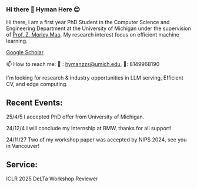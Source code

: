 ### Hi there 👋 Hyman Here 😊

Hi there, I am a first year PhD Student in the Computer Science and Engineering Department at the University of Michigan under the supervision of [Prof. Z. Morley Mao](https://web.eecs.umich.edu/~zmao/). My research interest focus on efficient machine learning.

[Google Scholar](https://scholar.google.com/citations?view_op=list_works&hl=zh-CN&hl=zh-CN&user=eDKnsl8AAAAJ)

📫 How to reach me:  📮 : hymanzzs@umich.edu, 📱: 8149968190

I'm looking for research & industry opportunities in LLM serving, Efficient CV, and edge computing.

## Recent Events:

25/4/5 I accepted PhD offer from University of Michigan.

24/12/4 I will conclude my Internship at BMW, thanks for all support!

24/11/27 Two of my workshop paper was accepted by NIPS 2024, see you in Vancouver!

## Service:

ICLR 2025 DeLTa Workshop Reviewer



